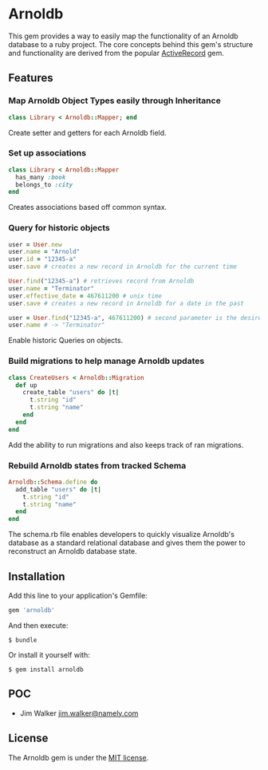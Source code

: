 # Arnoldb

This gem provides a way to easily map the functionality of an Arnoldb database to
a ruby project. The core concepts behind this gem's structure and functionality 
are derived from the popular
[ActiveRecord](https://github.com/rails/rails/tree/master/activerecord) gem.

## Features

### Map Arnoldb Object Types easily through Inheritance

```ruby
class Library < Arnoldb::Mapper; end
```

Create setter and getters for each Arnoldb field.

### Set up associations

```ruby
class Library < Arnoldb::Mapper
  has_many :book
  belongs_to :city
end
```

Creates associations based off common syntax.

### Query for historic objects

```ruby
user = User.new
user.name = "Arnold"
user.id = "12345-a"
user.save # creates a new record in Arnoldb for the current time

User.find("12345-a") # retrieves record from Arnoldb
user.name = "Terminator"
user.effective_date = 467611200 # unix time
user.save # creates a new record in Arnoldb for a date in the past

user = User.find("12345-a", 467611200) # second parameter is the desired query date
user.name # -> "Terminator"
```

Enable historic Queries on objects.

### Build migrations to help manage Arnoldb updates

```ruby
class CreateUsers < Arnoldb::Migration
  def up
    create_table "users" do |t|
      t.string "id"
      t.string "name"
    end
  end
end
```

Add the ability to run migrations and also keeps track of ran migrations.

### Rebuild Arnoldb states from tracked Schema

```ruby
Arnoldb::Schema.define do
  add_table "users" do |t|
    t.string "id"
    t.string "name"
  end
end
```

The schema.rb file enables developers to quickly visualize Arnoldb's database as
a standard relational database and gives them the power to reconstruct an Arnoldb
database state.

## Installation

Add this line to your application's Gemfile:

```ruby
gem 'arnoldb'
```

And then execute:

    $ bundle

Or install it yourself with:

    $ gem install arnoldb

## POC

- Jim Walker jim.walker@namely.com

## License

The Arnoldb gem is under the [MIT license](LICENSE).
